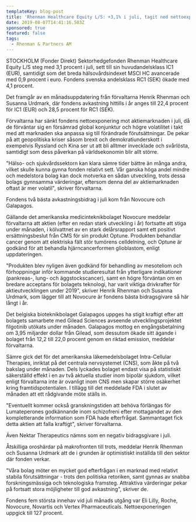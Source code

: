 ```yaml
---
templateKey: blog-post
title: 'Rhenman Healthcare Equity L/S: +3,1% i juli, tagit ned nettoexponering'
date: 2019-08-07T14:41:16.503Z
sponsored: true
featured: false
tags:
  - Rhenman & Partners AM
---
```

STOCKHOLM (Fonder Direkt) Sektorhedgefonden Rhenman Healthcare Equity L/S steg med 3,1 procent i juli, sett till sin huvudandelsklass IC1 (EUR), samtidigt som det breda hälsovårdsindexet MSCI HC avancerade med 0,9 procent i euro. Fondens svenska andelsklass RC1 (SEK) ökade med 4,1 procent.



Det framgår av en månadsuppdatering från förvaltarna Henrik Rhenman och Susanna Urdmark, där fondens avkastning hittills i år anges till 22,4 procent för IC1 (EUR) och 28,5 procent för RC1 (SEK).



Förvaltarna har sänkt fondens nettoexponering mot aktiemarknaden i juli, då de förväntar sig en försämrad global konjunktur och högre volatilitet i takt med att marknaden ska anpassa sig till förändrade förutsättningar. De pekar på att geopolitiska kriser såsom brexit och demokratiunderskott i exempelvis Ryssland och Kina ser ut att bli alltmer invecklade och svårlösta, samtidigt som dess påverkan på världsekonomin blir allt större.



"Hälso- och sjukvårdssektorn kan klara sämre tider bättre än många andra, vilket skulle kunna gynna fonden relativt sett. Vår ganska höga andel mindre och medelstora bolag kan dock motverka en sådan utveckling, trots dessa bolags gynnsamma värderingar, eftersom denna del av aktiemarknaden oftast är mer volatil", skriver förvaltarna.



Fondens två bästa avkastningsbidrag i juli kom från Novocure och Galapagos.



Gällande det amerikanska medicinteknikbolaget Novocure meddelar förvaltarna att aktien (efter en redan stark utveckling i år) fortsatte att stiga under månaden, i kölvattnet av en stark delårsrapport samt ett positivt ersättningsbeslut från CMS för sin produkt Optune. Produkten behandlar cancer genom att elektriska fält stör tumörens celldelning, och Optune är godkänd för att behandla hjärncancerformen glioblastom, enligt uppdateringen.



"Produkten blev nyligen även godkänd för behandling av mesoteliom och förhoppningar inför kommande studieresultat från ytterligare indikationer (pankreas-, lung- och äggstockscancer), samt en högre förväntan om en bredare acceptans för bolagets teknologi, har varit viktiga drivkrafter för aktieutvecklingen under 2019", skriver Henrik Rhenman och Susanna Urdmark, som lägger till att Novocure är fondens bästa bidragsgivare så här långt i år.



Det belgiska bioteknikbolaget Galapagos uppges ha stigit kraftigt efter att bolagets samarbete med Gilead Sciences avseende utvecklingsprojektet filgotinib utökats under månaden. Galapagos mottog en engångsbetalning om 3,95 miljarder dollar från Gilead, som dessutom ökade sitt ägande i bolaget från 12,2 till 22,0 procent genom en riktad emission, meddelar förvaltarna.



Sämre gick det för det amerikanska läkemedelsbolaget Intra-Cellular Therapies, inriktat på det centrala nervsystemet (CNS), som åkte på två bakslag under månaden. Dels lyckades bolaget endast visa på statistiskt säkerställd effekt i en av två aktuella studier inom bipolär sjukdom, vilket enligt förvaltarna inte är ovanligt inom CNS men skapar större osäkerhet kring framtidspotentialen. I tillägg till det meddelade FDA i slutet av månaden att ett rådgivande möte ställs in.



"Eventuellt kommer också granskningstiden att behöva förlängas för Lumateperones godkännande inom schizofreni efter mottagandet av den kompletterande information som FDA hade efterfrågat. Sammantaget fick detta aktien att falla kraftigt", skriver förvaltarna.



Även Nektar Therapeutics nämns som en negativ bidragsgivare i juli.



Åtskilliga oroshärdar på makrofronten till trots, meddelar Henrik Rhenman och Susanna Urdmark att de i grunden är optimistiskt inställda till den sektor där fonden verkar.



"Våra bolag möter en mycket god efterfrågan i en marknad med relativt stabila förutsättningar - trots den politiska retoriken, samt gynnas av snabba forskningsmässiga och teknologiska framsteg. Attraktiva värderingar pekar på fortsatt stora möjligheter till god avkastning", skriver de.



Fondens fem största innehav vid juli månads utgång var Eli Lilly, Roche, Novocure, Novartis och Vertex Pharmaceuticals. Nettoexponeringen uppgick till 127 procent.
